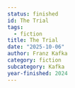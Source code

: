 ```yaml
---
status: finished
id: The Trial
tags:
  - fiction
title: The Trial
date: "2025-10-06"
author: Franz Kafka
category: fiction
subcategory: Kafka
year-finished: 2024
---
```

